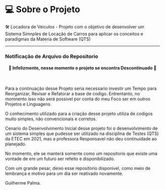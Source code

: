 # 💻 Sobre o Projeto

🛠 Locadora de Veiculos - Projeto com o objetivo de desenvolver um Sistema Simnples de Locação de Carros para 
aplicar os conceitos e paradigmas da Materia de Software (QTS)

---

### Notificação de Arquivo do Repositorio

<h4 align="center" >🚧 Infelizmente, nesse momento o projeto se encontra Descontinuado 🚧</h4>
<br/>

Para a continuação desse Projeto seria necessario investir um Tempo para Reorganizar, Revisar e Refatorar a base de codigo. 
Entrentanto, no momnento isso não será possivel por conta do meu Foco ser em outros Projetos e Linguagens.

O conhecimento utilizado para a criação desse projeto utiliza de codigos muito simples, não convencionais e corretos.

Cenario do Desenvolvimento Inicial desse projeto foi o desenvolvimento de um sistema simples que pudesse ser utilizado na 
disciplina de Testes (QTS) da ETEC em 2021, mas a professora Responsavel não deu continuidade ao planejado.

No momento, ele se manterá somente como um repositorio que existe uma vontade de em um futuro ser refeito e disponibilizado. 

Com um grande pesar, deixo esse repositorio disponivel, como meio de lembrança e motivo para um dia ser reativado novamente.

Guilherme Palma.
